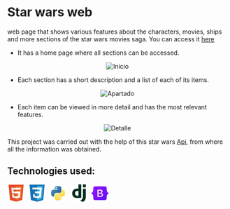 # Star wars web

web page that shows various features about the characters, movies, ships and more sections of the star wars movies saga.
You can access it [here](http://limasandres.pythonanywhere.com/)

- It has a home page where all sections can be accessed.

<div id="img" align="center">
  <image src="https://github.com/andresFLZ/Star_wars_web/blob/main/img/Pag%20inicio.png" alt="Inicio">
</div>
  
- Each section has a short description and a list of each of its items.

<div id="img" align="center">
  <image src="https://github.com/andresFLZ/Star_wars_web/blob/main/img/Pag%20personajes.png" alt="Apartado">
</div>
  
- Each item can be viewed in more detail and has the most relevant features.

<div id="img" align="center">
  <image src="https://github.com/andresFLZ/Star_wars_web/blob/main/img/Pag%20detalle%20.png" alt="Detalle">
</div>

This project was carried out with the help of this star wars [Api](https://swapi.dev/), from where all the information was obtained.
  
## Technologies used:

<img src="https://github.com/devicons/devicon/blob/master/icons/html5/html5-original.svg" title="HTML5" alt="HTML" width="40" height="40"/>&nbsp;
<img src="https://github.com/devicons/devicon/blob/master/icons/css3/css3-original.svg" title="CSS3" alt="CSS" width="40" height="40"/>&nbsp;
<img src="https://github.com/devicons/devicon/blob/master/icons/python/python-original.svg" title="Python" alt="Python" width="40" height="40"/>&nbsp;
<img src="https://github.com/devicons/devicon/blob/master/icons/django/django-plain.svg" title="Django" alt="Django" width="40" height="40"/>&nbsp;
<img src="https://github.com/devicons/devicon/blob/master/icons/bootstrap/bootstrap-original.svg" title="Bootstrap" alt="Bootstrap" width="40" height="40"/>&nbsp;
